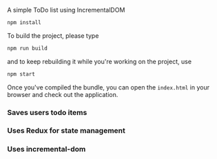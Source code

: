 A simple ToDo list using IncrementalDOM

```sh
npm install
```

To build the project, please type

```sh
npm run build
```

and to keep rebuilding it while you're working on the project, use

```sh
npm start
```

Once you've compiled the bundle, you can open the `index.html` in your browser
and check out the application.

### Saves users todo items

### Uses Redux for state management

### Uses incremental-dom
